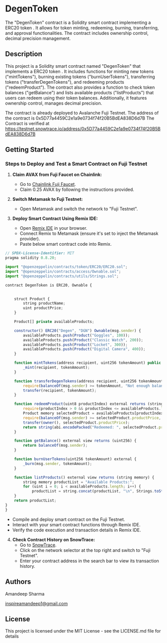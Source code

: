 # DegenToken

The "DegenToken" contract is a Solidity smart contract implementing a ERC20 token . It allows for token minting, redeeming, burning, transferring, and approval functionalities. The contract includes ownership control, decimal precision management.

## Description

This project is a Solidity smart contract named "DegenToken" that implements a ERC20 token . It includes functions for minting new tokens ("mintTokens"), burning existing tokens ("burnUserTokens"), transferring tokens ("transferDegenTokens"), and redeeming products ("redeemProduct"). The contract also provides a function to check token balances ("getBalance") and lists available products ("listProducts") that users can redeem using their token balances. Additionally, it features ownership control, manages decimal precision.

The contract is already deployed to Avalanche Fuji Testnet. The address of the contract is 0x5D77a4459C2e1a9e0734f74f20B5BdEA838D6d7B
The Contract is verified at https://testnet.snowtrace.io/address/0x5D77a4459C2e1a9e0734f74f20B5BdEA838D6d7B

## Getting Started

### Steps to Deploy and Test a Smart Contract on Fuji Testnet

1. **Claim AVAX from Fuji Faucet on Chainlink:**
   - Go to [Chainlink Fuji Faucet](https://faucets.chain.link/avax).
   - Claim 0.25 AVAX by following the instructions provided.

2. **Switch Metamask to Fuji Testnet:**
   - Open Metamask and switch the network to "Fuji Testnet".

3. **Deploy Smart Contract Using Remix IDE:**
   - Open [Remix IDE](https://remix.ethereum.org/) in your browser.
   - Connect Remix to Metamask (ensure it's set to inject the Metamask provider).
   - Paste below smart contract code into Remix.
```javascript
// SPDX-License-Identifier: MIT
pragma solidity 0.8.20;

import "@openzeppelin/contracts/token/ERC20/ERC20.sol";
import "@openzeppelin/contracts/access/Ownable.sol";
import "@openzeppelin/contracts/utils/Strings.sol";

contract DegenToken is ERC20, Ownable {

    
    struct Product {
        string productName;
        uint productPrice;
    }

    Product[] private availableProducts;

    constructor() ERC20("Degen", "DGN") Ownable(msg.sender) {
        availableProducts.push(Product("Goggles", 100));
        availableProducts.push(Product("Classic Watch", 200));
        availableProducts.push(Product("Locket", 300));
        availableProducts.push(Product("Digital Camera", 400));
    }

    function mintTokens(address recipient, uint256 tokenAmount) public onlyOwner {
        _mint(recipient, tokenAmount);
    }

    function transferDegenTokens(address recipient, uint256 tokenAmount) external {
        require(balanceOf(msg.sender) >= tokenAmount, "Not enough balance");
        transfer(recipient, tokenAmount);
    }

    function redeemProduct(uint8 productIndex) external returns (string memory) {
        require(productIndex > 0 && productIndex <= availableProducts.length, "Invalid product index");
        Product memory selectedProduct = availableProducts[productIndex - 1];
        require(balanceOf(msg.sender) >= selectedProduct.productPrice, "Not enough balance");
        transfer(owner(), selectedProduct.productPrice);
        return string(abi.encodePacked("Redeemed: ", selectedProduct.productName));
    }

    function getBalance() external view returns (uint256) {
        return balanceOf(msg.sender);
    }

    function burnUserTokens(uint256 tokenAmount) external {
        _burn(msg.sender, tokenAmount);
    }

    function listProducts() external view returns (string memory) {
        string memory productList = "Available Products:";
        for (uint i = 0; i < availableProducts.length; i++) {
            productList = string.concat(productList, "\n", Strings.toString(i + 1), ". ", availableProducts[i].productName);
    }
    return productList;
}
}

```
   - Compile and deploy  smart contract on the Fuji Testnet.
   - Interact with your smart contract functions through Remix IDE.
   - Verify the code execution and transaction details in Remix IDE.
     
4. **Check Contract History on SnowTrace:**
   - Go to [SnowTrace](https://snowtrace.io/).
   - Click on the network selector at the top right and switch to "Fuji Testnet".
   - Enter your contract address in the search bar to view its transaction history.


## Authors

Amandeep Sharma

inspireamandeep1@gmail.com

## License

This project is licensed under the MIT License - see the LICENSE.md file for details
